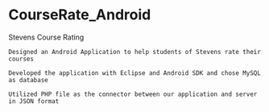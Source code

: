 CourseRate_Android
==================
Stevens Course Rating

	Designed an Android Application to help students of Stevens rate their courses

	Developed the application with Eclipse and Android SDK and chose MySQL as database 

	Utilized PHP file as the connector between our application and server in JSON format
